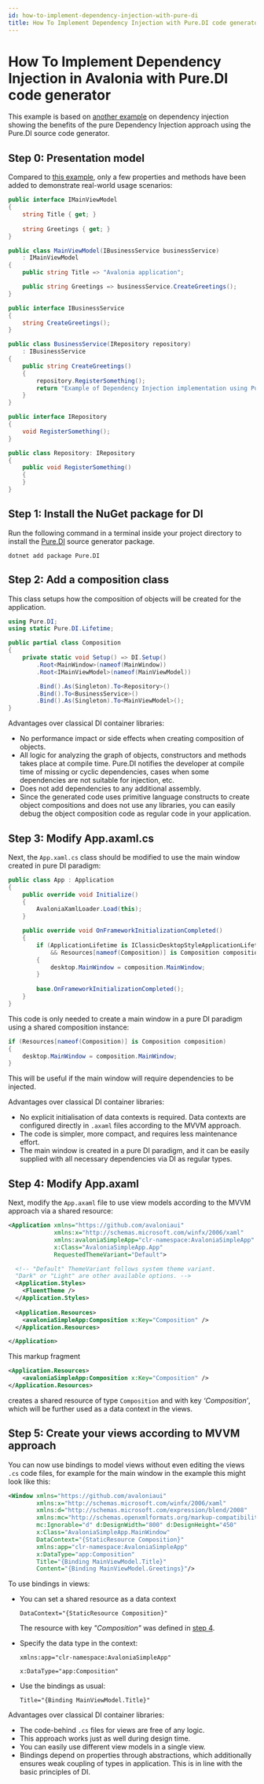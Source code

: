 ```yaml
---
id: how-to-implement-dependency-injection-with-pure-di
title: How To Implement Dependency Injection with Pure.DI code generator
---
```


# How To Implement Dependency Injection in Avalonia with Pure.DI code generator

This example is based on [another example](how-to-implement-dependency-injection.md) on dependency injection showing the benefits of the pure Dependency Injection approach using the Pure.DI source code generator. 

## Step 0: Presentation model

Compared to [this example](how-to-implement-dependency-injection.md), only a few properties and methods have been added to demonstrate real-world usage scenarios:

```csharp
public interface IMainViewModel
{
    string Title { get; }
    
    string Greetings { get; }
}

public class MainViewModel(IBusinessService businessService)
    : IMainViewModel
{
    public string Title => "Avalonia application";

    public string Greetings => businessService.CreateGreetings();
}

public interface IBusinessService
{
    string CreateGreetings();
}

public class BusinessService(IRepository repository)
    : IBusinessService
{
    public string CreateGreetings()
    {
        repository.RegisterSomething();
        return "Example of Dependency Injection implementation using Pure.DI";
    }
}

public interface IRepository
{
    void RegisterSomething();
}

public class Repository: IRepository
{
    public void RegisterSomething()
    {
    }
}
```

## Step 1: Install the NuGet package for DI

Run the following command in a terminal inside your project directory to install the [Pure.DI](https://www.nuget.org/packages/Pure.DI) source generator package.

```shell
dotnet add package Pure.DI
```

## Step 2: Add a composition class

This class setups how the composition of objects will be created for the application.

```csharp
using Pure.DI;
using static Pure.DI.Lifetime;

public partial class Composition
{
    private static void Setup() => DI.Setup()
        .Root<MainWindow>(nameof(MainWindow))
        .Root<IMainViewModel>(nameof(MainViewModel))

        .Bind().As(Singleton).To<Repository>()
        .Bind().To<BusinessService>()
        .Bind().As(Singleton).To<MainViewModel>();
}
```

Advantages over classical DI container libraries:
- No performance impact or side effects when creating composition of objects.
- All logic for analyzing the graph of objects, constructors and methods takes place at compile time. Pure.DI notifies the developer at compile time of missing or cyclic dependencies, cases when some dependencies are not suitable for injection, etc.
- Does not add dependencies to any additional assembly.
- Since the generated code uses primitive language constructs to create object compositions and does not use any libraries, you can easily debug the object composition code as regular code in your application.

## Step 3: Modify App.axaml.cs

Next, the `App.xaml.cs` class should be modified to use the main window created in pure DI paradigm: 

```csharp
public class App : Application
{
    public override void Initialize()
    {
        AvaloniaXamlLoader.Load(this);
    }

    public override void OnFrameworkInitializationCompleted()
    {
        if (ApplicationLifetime is IClassicDesktopStyleApplicationLifetime desktop
            && Resources[nameof(Composition)] is Composition composition)
        {
            desktop.MainWindow = composition.MainWindow;
        }
        
        base.OnFrameworkInitializationCompleted();
    }
}
```

This code is only needed to create a main window in a pure DI paradigm using a shared composition instance:

```csharp
if (Resources[nameof(Composition)] is Composition composition)
{
    desktop.MainWindow = composition.MainWindow;
}
```

This will be useful if the main window will require dependencies to be injected.

Advantages over classical DI container libraries:
- No explicit initialisation of data contexts is required. Data contexts are configured directly in `.axaml` files according to the MVVM approach.
- The code is simpler, more compact, and requires less maintenance effort.
- The main window is created in a pure DI paradigm, and it can be easily supplied with all necessary dependencies via DI as regular types.

## Step 4: Modify App.axaml

Next, modify the `App.axaml` file to use view models according to the MVVM approach via a shared resource:

```xml
<Application xmlns="https://github.com/avaloniaui"
             xmlns:x="http://schemas.microsoft.com/winfx/2006/xaml"
             xmlns:avaloniaSimpleApp="clr-namespace:AvaloniaSimpleApp"
             x:Class="AvaloniaSimpleApp.App"
             RequestedThemeVariant="Default">

  <!-- "Default" ThemeVariant follows system theme variant.
  "Dark" or "Light" are other available options. -->
  <Application.Styles>
    <FluentTheme />
  </Application.Styles>
  
  <Application.Resources>
    <avaloniaSimpleApp:Composition x:Key="Composition" />
  </Application.Resources>

</Application>
```

This markup fragment

```xml
<Application.Resources>
    <avaloniaSimpleApp:Composition x:Key="Composition" />
</Application.Resources>
```

creates a shared resource of type `Composition` and with key _‘Composition’_, which will be further used as a data context in the views.

## Step 5: Create your views according to MVVM approach

You can now use bindings to model views without even editing the views `.cs` code files, for example for the main window in the example this might look like this:

```xml
<Window xmlns="https://github.com/avaloniaui"
        xmlns:x="http://schemas.microsoft.com/winfx/2006/xaml"
        xmlns:d="http://schemas.microsoft.com/expression/blend/2008"
        xmlns:mc="http://schemas.openxmlformats.org/markup-compatibility/2006"
        mc:Ignorable="d" d:DesignWidth="800" d:DesignHeight="450"
        x:Class="AvaloniaSimpleApp.MainWindow"
        DataContext="{StaticResource Composition}"
        xmlns:app="clr-namespace:AvaloniaSimpleApp"
        x:DataType="app:Composition"
        Title="{Binding MainViewModel.Title}"
        Content="{Binding MainViewModel.Greetings}"/>
```

To use bindings in views:

- You can set a shared resource as a data context
  
  `DataContext="{StaticResource Composition}"`
  
  The resource with key _"Composition"_ was defined in [step 4](#step-4-modify-appaxaml).

- Specify the data type in the context:

  `xmlns:app="clr-namespace:AvaloniaSimpleApp"`

  `x:DataType="app:Composition"`

- Use the bindings as usual:

  `Title="{Binding MainViewModel.Title}"`

Advantages over classical DI container libraries:
- The code-behind `.cs` files for views are free of any logic.
- This approach works just as well during design time.
- You can easily use different view models in a single view.
- Bindings depend on properties through abstractions, which additionally ensures weak coupling of types in application. This is in line with the basic principles of DI.
